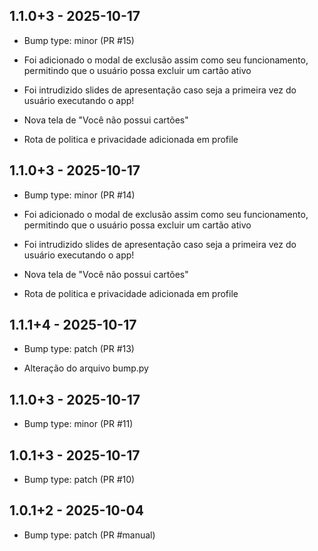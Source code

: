 ## 1.1.0+3 - 2025-10-17
- Bump type: minor (PR #15)

- Foi adicionado o modal de exclusão assim como seu funcionamento, permitindo que o usuário possa excluir um cartão ativo
 - Foi intrudizido slides de apresentação caso seja a primeira vez do usuário executando o app!
 - Nova tela de "Você não possui cartões"
 - Rota de politica e privacidade adicionada em profile

## 1.1.0+3 - 2025-10-17
- Bump type: minor (PR #14)

- Foi adicionado o modal de exclusão assim como seu funcionamento, permitindo que o usuário possa excluir um cartão ativo
 - Foi intrudizido slides de apresentação caso seja a primeira vez do usuário executando o app!
 - Nova tela de "Você não possui cartões"
 - Rota de politica e privacidade adicionada em profile

## 1.1.1+4 - 2025-10-17
- Bump type: patch (PR #13)

- Alteração do arquivo bump.py

## 1.1.0+3 - 2025-10-17
- Bump type: minor (PR #11)

## 1.0.1+3 - 2025-10-17
- Bump type: patch (PR #10)

## 1.0.1+2 - 2025-10-04
- Bump type: patch (PR #manual)


